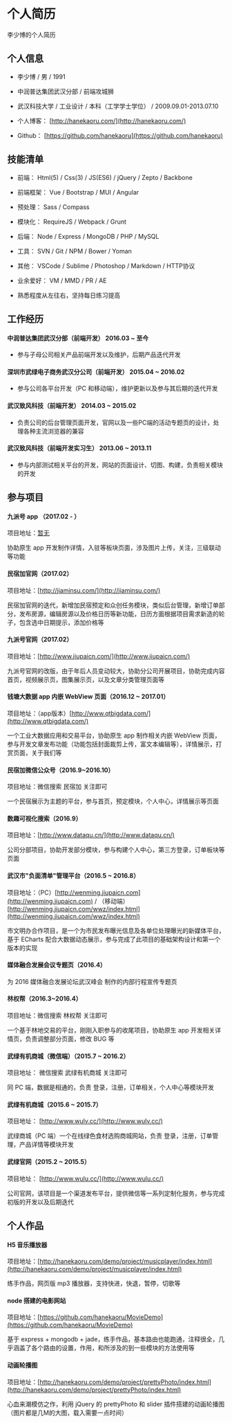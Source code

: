 # 个人简历

李少博的个人简历

## 个人信息

*   李少博 / 男 / 1991

*   中润普达集团武汉分部 / 前端攻城狮

*   武汉科技大学 / 工业设计 / 本科（工学学士学位） / 2009.09.01-2013.07.10

*   个人博客： [http://hanekaoru.com/](http://hanekaoru.com/)

*   Github： [https://github.com/hanekaoru](https://github.com/hanekaoru)

## 技能清单

*   前端： Html(5) / Css(3) / JS(ES6) / jQuery / Zepto / Backbone

*   前端框架： Vue / Bootstrap / MUI / Angular

*   预处理： Sass / Compass

*   模块化： RequireJS / Webpack / Grunt

*   后端： Node / Express / MongoDB / PHP / MySQL

*   工具： SVN / Git / NPM / Bower / Yoman

*   其他： VSCode / Sublime / Photoshop / Markdown / HTTP协议

*   业余爱好： VM / MMD / PR / AE

*   熟悉程度从左往右，坚持每日练习提高

## 工作经历

#### 中润普达集团武汉分部（前端开发） 2016.03 ~ 至今

*   参与子母公司相关产品前端开发以及维护，后期产品迭代开发

#### 深圳市武绿电子商务武汉分公司（前端开发） 2015.04 ~ 2016.02

*   参与公司各平台开发（PC 和移动端），维护更新以及参与其后期的迭代开发

#### 武汉致风科技（前端开发） 2014.03 ~ 2015.02

*   负责公司的后台管理页面开发，官网以及一些PC端的活动专题页的设计，处理各种主流浏览器的兼容

#### 武汉致风科技（前端开发实习生） 2013.06 ~ 2013.11

*   参与内部测试相关平台的开发，网站的页面设计、切图、构建，负责相关模块的开发

## 参与项目

#### 九派号 app （2017.02 - ）

项目地址：[暂无](javascript:;)

协助原生 app 开发制作详情，入驻等板块页面，涉及图片上传，关注，三级联动等功能

#### 民宿加官网（2017.02）

项目地址：[http://jiaminsu.com/](http://jiaminsu.com/)

民宿加官网的迭代，新增加民宿预定和众创任务模块，类似后台管理，新增订单部分，发布房源，编辑房源以及价格日历等新功能，日历方面根据项目需求新造的轮子，包含选中日期提示，添加价格等

#### 九派号官网（2017.02）

项目地址：[http://www.jiupaicn.com/](http://www.jiupaicn.com/)

九派号官网的改版，由于年后人员变动较大，协助分公司开展项目，协助完成内容首页，视频展示页，图集展示页，以及文章分类管理页面等

#### 钱塘大数据 app 内嵌 WebView 页面（2016.12 ~ 2017.01）

项目地址：（app版本）[http://www.qtbigdata.com/](http://www.qtbigdata.com/)

一个工业大数据应用和交易平台，协助原生 app 制作相关内嵌 WebView 页面，参与开发文章发布功能（功能包括封面裁剪上传，富文本编辑等），详情展示，打赏页面，关于我们等

#### 民宿加微信公众号（2016.9~2016.10）

项目地址：微信搜索 民宿加 关注即可

一个民宿展示为主题的平台，参与首页，预定模块，个人中心，详情展示等页面

#### 数趣可视化搜索（2016.9）

项目地址：[http://www.dataqu.cn/](http://www.dataqu.cn/)

公司分部项目，协助开发部分模块，参与构建个人中心，第三方登录，订单板块等页面

#### 武汉市"负面清单"管理平台（2016.5 ~ 2016.8）

项目地址：（PC）[http://wenming.jiupaicn.com](http://wenming.jiupaicn.com) / （移动端）[http://wenming.jiupaicn.com/wwz/index.html](http://wenming.jiupaicn.com/wwz/index.html)

市文明办合作项目，是一个为市民发布曝光信息及各单位处理曝光的新媒体平台，基于 ECharts 配合大数据动态展示，参与完成了此项目的基础架构设计和第一个版本的实现

#### 媒体融合发展会议专题页（2016.4）

为 2016 媒体融合发展论坛武汉峰会 制作的内部行程宣传专题页

#### 林权帮（2016.3~2016.4）

项目地址：微信搜索 林权帮 关注即可

一个基于林地交易的平台，刚刚入职参与的收尾项目，协助原生 app 开发相关详情页，负责调整部分页面，修改 BUG 等

#### 武绿有机商城（微信端）（2015.7 ~ 2016.2）

项目地址： 微信搜索 武绿有机商城 关注即可

同 PC 端，数据是相通的，负责 登录，注册，订单相关，个人中心等模块开发

#### 武绿有机商城（2015.6 ~ 2015.7）

项目地址： [http://www.wulv.cc/](http://www.wulv.cc/)

武绿商城（PC 端）一个在线绿色食材选购商城网站，负责 登录，注册，订单管理，产品详情等模块开发

#### 武绿官网（2015.2 ~ 2015.5）

项目地址： [http://www.wulu.cc/](http://www.wulu.cc/)

公司官网，该项目是一个渠道发布平台，提供微信等一系列定制化服务，参与完成初版的开发以及后期迭代

## 个人作品

#### H5 音乐播放器

项目地址：[http://hanekaoru.com/demo/project/musicplayer/index.html](http://hanekaoru.com/demo/project/musicplayer/index.html)

练手作品，网页版 mp3 播放器，支持快进，快退，暂停，切歌等

#### node 搭建的电影网站

项目地址：[https://github.com/hanekaoru/MovieDemo](https://github.com/hanekaoru/MovieDemo)

基于 express + mongodb + jade，练手作品，基本路由也能跑通，注释很全，几乎涵盖了各个路由的设置，作用，和所涉及的到一些模块的方法使用等

#### 动画轮播图

项目地址：[http://hanekaoru.com/demo/project/prettyPhoto/index.html](http://hanekaoru.com/demo/project/prettyPhoto/index.html)

心血来潮模仿之作，利用 jQuery 的 prettyPhoto 和 slider 插件搭建的动画轮播图（图片都是几M的大图，载入需要一点时间）
